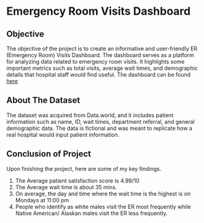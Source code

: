 # Emergency Room Visits Dashboard

## Objective
The objective of the project is to create an informative and user-friendly ER (Emergency Room) Visits Dashboard. The dashboard serves as a platform for analyzing data related to emergency room visits. It highlights some important metrics such as total visits, average wait times, and demographic details that hospital staff would find useful. The dashboard can be found [here](https://public.tableau.com/app/profile/abrham.eshetu/viz/EmergencyRoomVisitsDashboardrwfdDataWizardry/Dashboard1)

## About The Dataset
The dataset was acquired from Data.world, and it includes patient information such as name, ID, wait times, department referral, and general demographic data. The data is fictional and was meant to replicate how a real hospital would input patient information. 


## Conclusion of Project
Upon finishing the project, here are some of my key findings.
1. The Average patient satisfaction score is 4.99/10
2. The Average wait time is about 35 mins.
3. On average, the day and time where the wait time is the highest is on Mondays at 11:00 pm
4. People who identify as white males visit the ER most frequently while Native American/ Alaskan males visit the ER less frequently.

